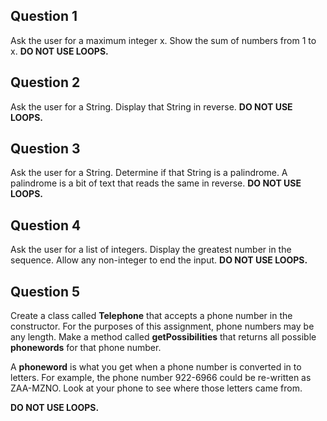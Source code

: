## Question 1

Ask the user for a maximum integer x. Show the sum of numbers from 1 to x.  **DO NOT USE LOOPS.**

## Question 2

Ask the user for a String. Display that String in reverse. **DO NOT USE LOOPS.**

## Question 3

Ask the user for a String. Determine if that String is a palindrome. A palindrome is a bit of text that reads the same 
in reverse. **DO NOT USE LOOPS.**

## Question 4

Ask the user for a list of integers. Display the greatest number in the sequence. Allow any non-integer to end the 
input. **DO NOT USE LOOPS.**

## Question 5

Create a class called **Telephone** that accepts a phone number in the constructor. For the purposes of this 
assignment, phone numbers may be any length. Make a method called **getPossibilities** that returns all possible 
**phonewords** for that phone number.

A **phoneword** is what you get when a phone number is converted in to letters. For example, the phone number 922-6966 could be re-written as ZAA-MZNO. Look at your phone to see where those letters came from.

**DO NOT USE LOOPS.**

